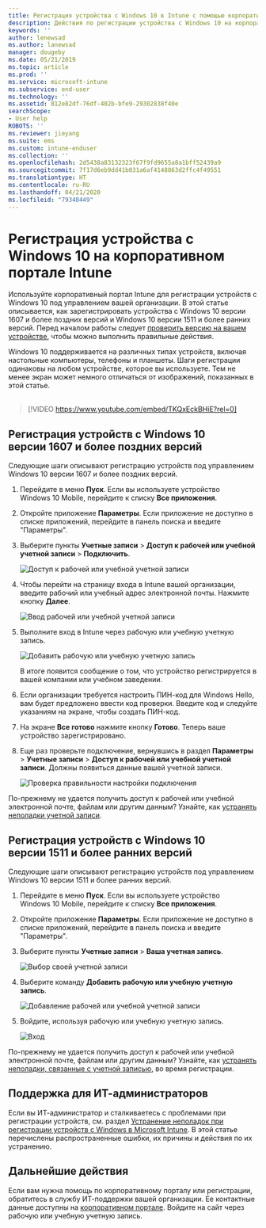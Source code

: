 ```yaml
---
title: Регистрация устройства с Windows 10 в Intune с помощью корпоративного портала | Документация Майкрософт
description: Действия по регистрации устройства с Windows 10 на корпоративном портале Intune
keywords: ''
author: lenewsad
ms.author: lanewsad
manager: dougeby
ms.date: 05/21/2019
ms.topic: article
ms.prod: ''
ms.service: microsoft-intune
ms.subservice: end-user
ms.technology: ''
ms.assetid: 812e82df-76df-402b-bfe9-29302838f40e
searchScope:
- User help
ROBOTS: ''
ms.reviewer: jieyang
ms.suite: ems
ms.custom: intune-enduser
ms.collection: ''
ms.openlocfilehash: 2d5438a83132323f67f9fd9655a8a1bff52439a9
ms.sourcegitcommit: 7f17d6eb9dd41b031a6af4148863d2ffc4f49551
ms.translationtype: HT
ms.contentlocale: ru-RU
ms.lasthandoff: 04/21/2020
ms.locfileid: "79348449"
---
```

# <a name="enroll-windows-10-devices-with-intune-company-portal"></a>Регистрация устройства с Windows 10 на корпоративном портале Intune

Используйте корпоративный портал Intune для регистрации устройств с Windows 10 под управлением вашей организации. В этой статье описывается, как зарегистрировать устройства с Windows 10 версии 1607 и более поздних версий и Windows 10 версии 1511 и более ранних версий. Перед началом работы следует [проверить версию на вашем устройстве](windows-enrollment-company-portal.md#find-windows-10-version-number), чтобы можно выполнить правильные действия.  

Windows 10 поддерживается на различных типах устройств, включая настольные компьютеры, телефоны и планшеты. Шаги регистрации одинаковы на любом устройстве, которое вы используете. Тем не менее экран может немного отличаться от изображений, показанных в этой статье.  
</br>
> [!VIDEO https://www.youtube.com/embed/TKQxEckBHiE?rel=0]

## <a name="enroll-windows-10-version-1607-and-later-device"></a>Регистрация устройств с Windows 10 версии 1607 и более поздних версий 
Следующие шаги описывают регистрацию устройств под управлением Windows 10 версии 1607 и более поздних версий.  

1. Перейдите в меню **Пуск**. Если вы используете устройство Windows 10 Mobile, перейдите к списку **Все приложения**.

2. Откройте приложение **Параметры**. Если приложение не доступно в списке приложений, перейдите в панель поиска и введите "Параметры".

3. Выберите пункты **Учетные записи** > **Доступ к рабочей или учебной учетной записи** > **Подключить**.  


    ![Доступ к рабочей или учебной учетной записи](./media/w10-enroll-rs1-connect-to-work-or-school.png)  

4. Чтобы перейти на страницу входа в Intune вашей организации, введите рабочий или учебный адрес электронной почты. Нажмите кнопку **Далее**.  


   ![Ввод рабочей или учебной учетной записи](./media/w10-enroll-rs1-set-up-work-or-school-account.png)  

5. Выполните вход в Intune через рабочую или учебную учетную запись.  


    ![Добавить рабочую или учебную учетную запись](./media/w10-enroll-rs1-enter-your-credentials.png)  

    В итоге появится сообщение о том, что устройство регистрируется в вашей компании или учебном заведении.

6. Если организации требуется настроить ПИН-код для Windows Hello, вам будет предложено ввести код проверки. Введите код и следуйте указаниям на экране, чтобы создать ПИН-код.  

7. На экране **Все готово** нажмите кнопку **Готово**. Теперь ваше устройство зарегистрировано.  

8. Еще раз проверьте подключение, вернувшись в раздел **Параметры** > **Учетные записи** > **Доступ к рабочей или учебной учетной записи**.  Должны появиться данные вашей учетной записи.  


    ![Проверка правильности настройки подключения](./media/w10-enroll-rs1-validate-successful-enrollment.png)  

По-прежнему не удается получить доступ к рабочей или учебной электронной почте, файлам или другим данным? Узнайте, как [устранять неполадки учетной записи](troubleshoot-your-windows-10-device-windows.md#troubleshooting-steps-to-follow-if-you-see-access-work-or-school).  

## <a name="enroll-windows-10-version-1511-and-earlier-device"></a>Регистрация устройств с Windows 10 версии 1511 и более ранних версий  
Следующие шаги описывают регистрацию устройств под управлением Windows 10 версии 1511 и более ранних версий.  

1. Перейдите в меню **Пуск**. Если вы используете устройство Windows 10 Mobile, перейдите к списку **Все приложения**.

2. Откройте приложение **Параметры**. Если приложение не доступно в списке приложений, перейдите в панель поиска и введите "Параметры".

3. Выберите пункты **Учетные записи** > **Ваша учетная запись**.  


    ![Выбор своей учетной записи](./media/W10-enroll-2-accounts-your-account.png)  

5. Выберите команду **Добавить рабочую или учебную учетную запись**.  


    ![Добавление рабочей или учебной учетной записи](./media/w10-enroll-3-add-work-school-acct.png)  

6. Войдите, используя рабочую или учебную учетную запись.  


    ![Вход](./media/W10-enroll-4-sign-in.png)  

По-прежнему не удается получить доступ к рабочей или учебной электронной почте, файлам или другим данным? Узнайте, как [устранять неполадки, связанные с учетной записью](troubleshoot-your-windows-10-device-windows.md#troubleshooting-steps-to-follow-if-you-see-your-account), во время регистрации.  

## <a name="it-administrator-support"></a>Поддержка для ИТ-администраторов   

Если вы ИТ-администратор и сталкиваетесь с проблемами при регистрации устройств, см. раздел [Устранение неполадок при регистрации устройств с Windows в Microsoft Intune](https://support.microsoft.com/help/4469913). В этой статье перечислены распространенные ошибки, их причины и действия по их устранению. 

## <a name="next-steps"></a>Дальнейшие действия  
Если вам нужна помощь по корпоративному порталу или регистрации, обратитесь в службу ИТ-поддержки вашей организации. Ее контактные данные доступны на [корпоративном портале](https://go.microsoft.com/fwlink/?linkid=2010980). Войдите на сайт через рабочую или учебную учетную запись.  

 

